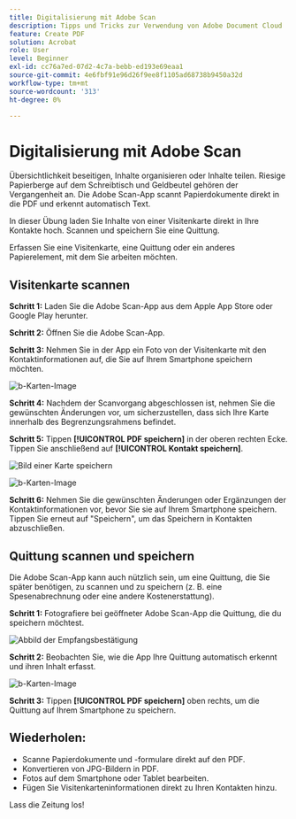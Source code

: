 ```yaml
---
title: Digitalisierung mit Adobe Scan
description: Tipps und Tricks zur Verwendung von Adobe Document Cloud
feature: Create PDF
solution: Acrobat
role: User
level: Beginner
exl-id: cc76a7ed-07d2-4c7a-bebb-ed193e69eaa1
source-git-commit: 4e6fbf91e96d26f9ee8f1105ad68738b9450a32d
workflow-type: tm+mt
source-wordcount: '313'
ht-degree: 0%

---
```


# Digitalisierung mit Adobe Scan

Übersichtlichkeit beseitigen, Inhalte organisieren oder Inhalte teilen. Riesige Papierberge auf dem Schreibtisch und Geldbeutel gehören der Vergangenheit an. Die Adobe Scan-App scannt Papierdokumente direkt in die PDF und erkennt automatisch Text.

In dieser Übung laden Sie Inhalte von einer Visitenkarte direkt in Ihre Kontakte hoch. Scannen und speichern Sie eine Quittung.

Erfassen Sie eine Visitenkarte, eine Quittung oder ein anderes Papierelement, mit dem Sie arbeiten möchten.

## Visitenkarte scannen

**Schritt 1:** Laden Sie die Adobe Scan-App aus dem Apple App Store oder Google Play herunter.

**Schritt 2:** Öffnen Sie die Adobe Scan-App.

**Schritt 3:** Nehmen Sie in der App ein Foto von der Visitenkarte mit den Kontaktinformationen auf, die Sie auf Ihrem Smartphone speichern möchten.

![b-Karten-Image](assets/scanbcard.png)


**Schritt 4:** Nachdem der Scanvorgang abgeschlossen ist, nehmen Sie die gewünschten Änderungen vor, um sicherzustellen, dass sich Ihre Karte innerhalb des Begrenzungsrahmens befindet.

**Schritt 5:** Tippen **[!UICONTROL PDF speichern]** in der oberen rechten Ecke. Tippen Sie anschließend auf **[!UICONTROL Kontakt speichern]**.


![Bild einer Karte speichern](assets/savecontact.jpg)

![b-Karten-Image](assets/savecontact.png)

**Schritt 6:** Nehmen Sie die gewünschten Änderungen oder Ergänzungen der Kontaktinformationen vor, bevor Sie sie auf Ihrem Smartphone speichern. Tippen Sie erneut auf &quot;Speichern&quot;, um das Speichern in Kontakten abzuschließen.

## Quittung scannen und speichern

Die Adobe Scan-App kann auch nützlich sein, um eine Quittung, die Sie später benötigen, zu scannen und zu speichern (z. B. eine Spesenabrechnung oder eine andere Kostenerstattung).

**Schritt 1:** Fotografiere bei geöffneter Adobe Scan-App die Quittung, die du speichern möchtest.

![Abbild der Empfangsbestätigung](assets/scanreceipt.png)


**Schritt 2:** Beobachten Sie, wie die App Ihre Quittung automatisch erkennt und ihren Inhalt erfasst.

![b-Karten-Image](assets/receiptoutput.jpg)

**Schritt 3:** Tippen **[!UICONTROL PDF speichern]** oben rechts, um die Quittung auf Ihrem Smartphone zu speichern.


## Wiederholen:

* Scanne Papierdokumente und -formulare direkt auf den PDF.
* Konvertieren von JPG-Bildern in PDF.
* Fotos auf dem Smartphone oder Tablet bearbeiten.
* Fügen Sie Visitenkarteninformationen direkt zu Ihren Kontakten hinzu.

Lass die Zeitung los!
